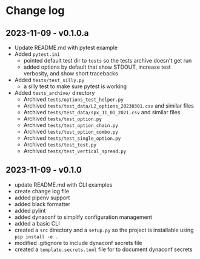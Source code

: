 # Change log

## 2023-11-09 - v0.1.0.a

- Update README.md with pytest example
- Added `pytest.ini`
  - pointed default test dir to `tests` so the tests archive doesn't get run
  - added options by default that show STDOUT, increase test verbosity, and show short tracebacks 
- Added `tests/test_silly.py`
  - a silly test to make sure pytest is working
- Added `tests_archive/` directory
  - Archived `tests/options_test_helper.py`
  - Archived `tests/test_data/L2_options_20230301.csv` and similar files
  - Archived `tests/test_data/spx_11_01_2021.csv` and similar files
  - Archived `tests/test_option.py`
  - Archived `tests/test_option_chain.py`
  - Archived `tests/test_option_combo.py`
  - Archived `tests/test_single_option.py`
  - Archived `tests/test_test.py`
  - Archived `tests/test_vertical_spread.py`

## 2023-11-09 - v0.1.0

- update README.md with CLI examples
- create change log file
- added pipenv support
- added black formatter
- added pylint
- added dynaconf to simplify configuration management
- added a basic CLI
- created a `src` directory and a `setup.py` so the project is installable using `pip install -e .`
- modified .gitignore to include dynaconf secrets file
- created a `template.secrets.toml` file for to document dynaconf secrets